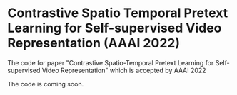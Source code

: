 # Contrastive Spatio Temporal Pretext Learning for Self-supervised Video Representation (AAAI 2022)
The code for paper "Contrastive Spatio-Temporal Pretext Learning for Self-supervised Video Representation" which is accepted by AAAI 2022

The code is coming soon.
